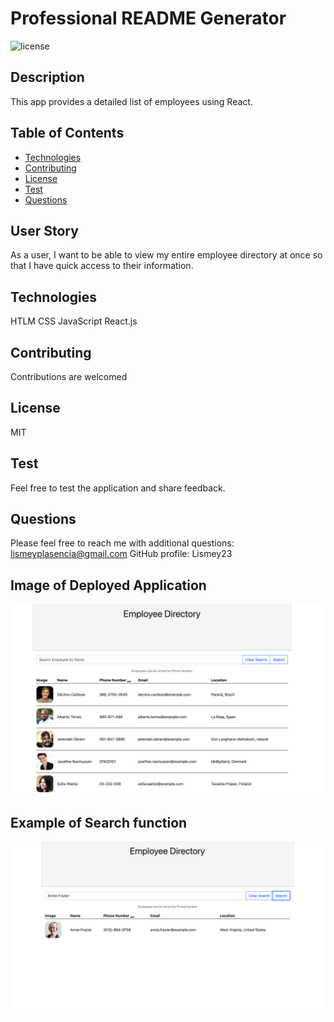 # Professional README Generator
![license](https://img.shields.io/badge/License-MIT-green.svg "License Badge")

## Description
This app provides a detailed list of employees using React.

## Table of Contents

- [Technologies](#Technologies) 
- [Contributing](#Contributing)
- [License](#License)
- [Test](#Test)
- [Questions](#Questions)

##  User Story
As a user, I want to be able to view my entire employee directory at once so that I have quick access to their information.

##  Technologies
HTLM
CSS
JavaScript
React.js 

##  Contributing
Contributions are welcomed

##  License
MIT

## Test
Feel free to test the application and share feedback.

## Questions
Please feel free to reach me with additional questions: lismeyplasencia@gmail.com
GitHub profile: Lismey23

## Image of Deployed Application 
<img src='./public/assets/application.png'>

## Example of Search function
 <img src='./public/assets/searchExample.png'>

